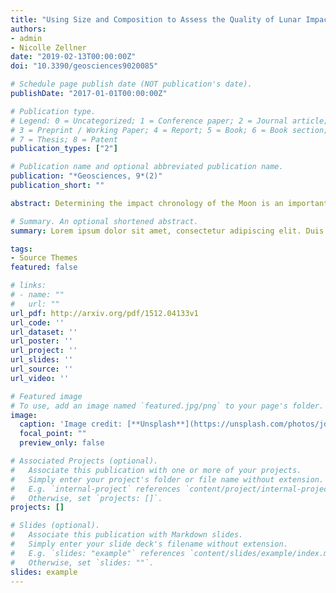 ```yaml
---
title: "Using Size and Composition to Assess the Quality of Lunar Impact Glass Ages"
authors:
- admin
- Nicolle Zellner
date: "2019-02-13T00:00:00Z"
doi: "10.3390/geosciences9020085"

# Schedule page publish date (NOT publication's date).
publishDate: "2017-01-01T00:00:00Z"

# Publication type.
# Legend: 0 = Uncategorized; 1 = Conference paper; 2 = Journal article;
# 3 = Preprint / Working Paper; 4 = Report; 5 = Book; 6 = Book section;
# 7 = Thesis; 8 = Patent
publication_types: ["2"]

# Publication name and optional abbreviated publication name.
publication: "*Geosciences, 9*(2)"
publication_short: ""

abstract: Determining the impact chronology of the Moon is an important yet challenging problem in planetary science even after decades of lunar samples and other analyses. In addition to crater counting statistics, orbital data, and dynamical models, well-constrained lunar sample ages are critical for proper interpretation of the Moon’s impact chronology. To understand which properties of lunar impact glasses yield well-constrained ages, we evaluated the compositions and sizes of 119 Apollo 14, 15, 16, and 17 impact glass samples whose compositions and 40Ar/39Ar ages have already been published, and we present new data on 43 others. These additional data support previous findings that the composition and size of the glass are good indicators of the quality of the age plateau derived for each sample. We have further constrained those findings: Glasses of ≥200 μm with a fraction of non-bridging oxygens (X(NBO)) of ≥0.23 and a K2O (wt%) of ≥0.07 are prime candidates for argon analyses and more likely to yield well-constrained 40Ar/39Ar ages. As a result, science resulting from impact glass analyses is maximized while analytical costs per glass are minimized. This has direct implications for future analyses of glass samples for both those in the current lunar collection and those that have yet to be collected.

# Summary. An optional shortened abstract.
summary: Lorem ipsum dolor sit amet, consectetur adipiscing elit. Duis posuere tellus ac convallis placerat. Proin tincidunt magna sed ex sollicitudin condimentum.

tags:
- Source Themes
featured: false

# links:
# - name: ""
#   url: ""
url_pdf: http://arxiv.org/pdf/1512.04133v1
url_code: ''
url_dataset: ''
url_poster: ''
url_project: ''
url_slides: ''
url_source: ''
url_video: ''

# Featured image
# To use, add an image named `featured.jpg/png` to your page's folder.
image:
  caption: 'Image credit: [**Unsplash**](https://unsplash.com/photos/jdD8gXaTZsc)'
  focal_point: ""
  preview_only: false

# Associated Projects (optional).
#   Associate this publication with one or more of your projects.
#   Simply enter your project's folder or file name without extension.
#   E.g. `internal-project` references `content/project/internal-project/index.md`.
#   Otherwise, set `projects: []`.
projects: []

# Slides (optional).
#   Associate this publication with Markdown slides.
#   Simply enter your slide deck's filename without extension.
#   E.g. `slides: "example"` references `content/slides/example/index.md`.
#   Otherwise, set `slides: ""`.
slides: example
---
```

